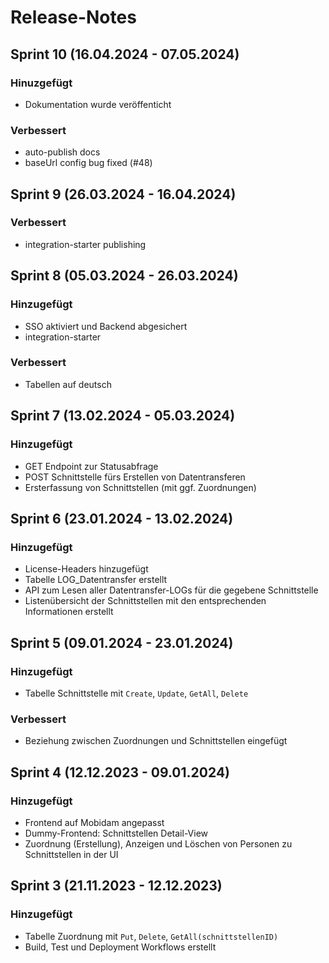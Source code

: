 # Release-Notes

## Sprint 10 (16.04.2024 - 07.05.2024)
### Hinuzgefügt
- Dokumentation wurde veröffenticht

### Verbessert
- auto-publish docs
- baseUrl config bug fixed (#48)

## Sprint 9 (26.03.2024 - 16.04.2024)
### Verbessert
- integration-starter publishing

## Sprint 8 (05.03.2024 - 26.03.2024)
### Hinzugefügt
- SSO aktiviert und Backend abgesichert
- integration-starter

### Verbessert
- Tabellen auf deutsch

## Sprint 7 (13.02.2024 - 05.03.2024)
### Hinzugefügt
- GET Endpoint zur Statusabfrage
- POST Schnittstelle fürs Erstellen von Datentransferen
- Ersterfassung von Schnittstellen (mit ggf. Zuordnungen)

## Sprint 6 (23.01.2024 - 13.02.2024)
### Hinzugefügt
- License-Headers hinzugefügt
- Tabelle LOG_Datentransfer erstellt
- API zum Lesen aller Datentransfer-LOGs für die gegebene Schnittstelle
- Listenübersicht der Schnittstellen mit den entsprechenden Informationen erstellt

## Sprint 5 (09.01.2024 - 23.01.2024)
### Hinzugefügt
- Tabelle Schnittstelle mit `Create`, `Update`, `GetAll`, `Delete`

### Verbessert
- Beziehung zwischen Zuordnungen und Schnittstellen eingefügt

## Sprint 4 (12.12.2023 - 09.01.2024)
### Hinzugefügt
- Frontend auf Mobidam angepasst
- Dummy-Frontend: Schnittstellen Detail-View
- Zuordnung (Erstellung), Anzeigen und Löschen von Personen zu Schnittstellen in der UI

## Sprint 3 (21.11.2023 - 12.12.2023)
### Hinzugefügt
- Tabelle Zuordnung mit `Put`, `Delete`, `GetAll(schnittstellenID)`
- Build, Test und Deployment Workflows erstellt